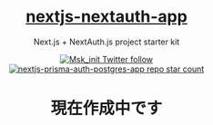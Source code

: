 <a href="#">
  <h1 align="center">nextjs-nextauth-app</h1>
</a>

<p align="center">
  Next.js + NextAuth.js project starter kit
</p>

<p align="center">
  <a href="https://twitter.com/Msk_init">
    <img src="https://img.shields.io/twitter/follow/:Msk_init" alt="Msk_init Twitter follow" />
  </a>
  <a href="https://github.com/MSK1206/nextjs-nextauth-app">
    <img src="https://img.shields.io/github/stars/MSK1206/nextjs-nextauth-app?label=MSK1206%2Fnextjs-prisma-auth-postgres-app" alt="nextjs-prisma-auth-postgres-app repo star count" />
  </a>
</p>

<h1 align="center">現在作成中です</h1>
